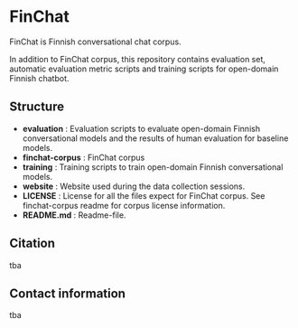 # FinChat

FinChat is Finnish conversational chat corpus.

In addition to FinChat corpus, this repository contains evaluation set, automatic evaluation metric scripts and training scripts for open-domain Finnish chatbot.

## Structure
- **evaluation** : Evaluation scripts to evaluate open-domain Finnish conversational models and the results of human evaluation for baseline models.
- **finchat-corpus** : FinChat corpus
- **training** : Training scripts to train open-domain Finnish conversational models.
- **website** : Website used during the data collection sessions.
- **LICENSE** : License for all the files expect for FinChat corpus. See finchat-corpus readme for corpus license information.
- **README.md** : Readme-file.

## Citation
tba

## Contact information
tba

